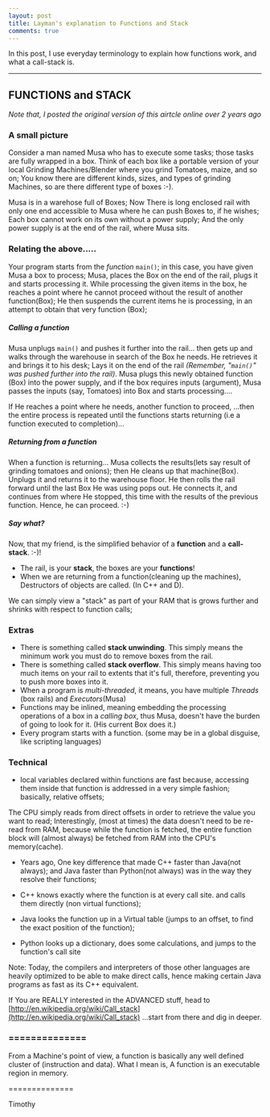 ```yaml
---
layout: post
title: Layman's explanation to Functions and Stack
comments: true
---
```


In this post, I use everyday terminology to explain how functions work, and what a call-stack is.

-----------------------

## FUNCTIONS and STACK

*Note that, I posted the original version of this airtcle online over 2 years ago*

### A small picture

Consider a man named Musa who has to execute some tasks; those tasks are fully wrapped in a box. Think of each box like a portable version of your local Grinding Machines/Blender where you grind Tomatoes, maize, and so on; You know there are different kinds, sizes, and types of grinding Machines, so are there different type of boxes :-).

Musa is in a warehose full of Boxes; Now There is long enclosed rail with only one end accessible to Musa where he can push Boxes to, if he wishes; Each box cannot work on its own without a power supply; And the only power supply is at the end of the rail, where Musa sits.

### Relating the above.....

Your program starts from the *function* `main()`; in this case, you have given Musa a box to process;
Musa, places the Box on the end of the rail, plugs it and starts processing it. While processing the given items in the box, he reaches a point where he cannot proceed without the result of another function(Box); He then suspends the current items he is processing, in an attempt to obtain that very function (Box);

##### Calling a function

Musa unplugs `main()` and pushes it further into the rail... then gets up and walks through the warehouse in search of the Box he needs. He retrieves it and brings it to his desk; Lays it on the end of the rail *(Remember, "`main()`" was pushed further into the rail)*. Musa plugs this newly obtained function (Box) into the power supply, and if the box requires inputs (argument), Musa passes the inputs (say, Tomatoes) into Box and starts processing....

If He reaches a point where he needs, another function to proceed, ...then the entire process is repeated until the functions starts returning (i.e a function executed to completion)...

##### Returning from a function

When a function is returning... Musa collects the results(lets say result of grinding tomatoes and onions); then He cleans up that machine(Box). Unplugs it and returns it to the warehouse floor. He then rolls the rail forward until the last Box He was using pops out. He connects it, and continues from where He stopped, this time with the results of the previous function. Hence, he can proceed. :-)

##### Say what?

Now, that my friend, is the simplified behavior of a **function** and a **call-stack**. :-)!

- The rail, is your **stack**, the boxes are your **functions**!
- When we are returning from a function(cleaning up the machines), Destructors of objects are called. (In C++ and D).

We can simply view a "stack" as part of your RAM that is grows further and shrinks with respect to function calls;

### Extras
- There is something called **stack unwinding**. This simply means the minimum work you must do to remove boxes from the rail.
- There is something called **stack overflow**. This simply means having too much items on your rail to extents that it's full, therefore, preventing you to push more boxes into it.
- When a program is *multi-threaded*, it means, you have multiple *Threads* (box rails) and *Executors*(Musa)
- Functions may be inlined, meaning embedding the processing operations of a box in a *calling box*, thus Musa, doesn't have the burden of going to look for it. (His current Box does it.)
- Every program starts with a function. (some may be in a global disguise, like scripting languages)

### Technical
- local variables declared within functions are fast because, accessing them inside that function is addressed in a very simple fashion; basically, relative offsets;

The CPU simply reads from direct offsets in order to retrieve the value you want to read;
Interestingly, (most at times) the data doesn't need to be re-read from RAM, because while the function is fetched, the entire function block will (almost always) be fetched from RAM into the CPU's memory(cache).

- Years ago, One key difference that made C++ faster than Java(not always); and Java faster than Python(not always) was in the way they resolve their functions;

 - C++ knows exactly where the function is at every call site. and calls them directly (non virtual functions);
 - Java looks the function up in a Virtual table (jumps to an offset, to find the exact position of the function);
 - Python looks up a dictionary, does some calculations, and jumps to the function's call site

Note: Today, the compilers and interpreters of those other languages are heavily optimized to be able to make direct calls, hence making certain Java programs as fast as its C++ equivalent.

If You are REALLY interested in the ADVANCED stuff, head to [http://en.wikipedia.org/wiki/Call_stack](http://en.wikipedia.org/wiki/Call_stack) ...start from there and dig in deeper.

### ==============

From a Machine's point of view, a function is basically any well defined cluster of (instruction and data). What I mean is, A function is an executable region in memory.

==============

Timothy